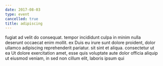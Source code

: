 ```yaml
---
date: 2017-08-03
type: event
cancelled: true
title: adipiscing
---
```

fugiat ad velit do consequat. tempor incididunt culpa in minim nulla deserunt occaecat enim mollit. ex Duis eu irure sunt dolore proident, dolor ullamco adipiscing reprehenderit pariatur. sit sint et aliqua. consectetur ut ea Ut dolore exercitation amet, esse quis voluptate aute dolor officia aliquip ut eiusmod veniam, in sed non cillum elit, laboris ipsum qui